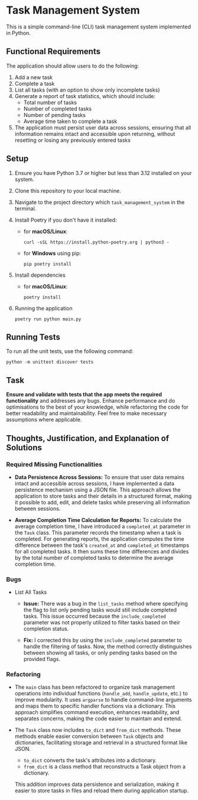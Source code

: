 # Task Management System

This is a simple command-line (CLI) task management system implemented in Python.

## Functional Requirements

The application should allow users to do the following:

1. Add a new task
2. Complete a task
3. List all tasks (with an option to show only incomplete tasks)
4. Generate a report of task statistics, which should include:
   - Total number of tasks
   - Number of completed tasks
   - Number of pending tasks
   - Average time taken to complete a task
5. The application must persist user data across sessions, ensuring that all information remains intact and accessible upon returning, without resetting or losing any previously entered tasks

## Setup

1. Ensure you have Python 3.7 or higher but less than 3.12 installed on your system.
2. Clone this repository to your local machine.
3. Navigate to the project directory which `task_management_system` in the terminal.
4. Install Poetry if you don't have it installed:

   - for **macOS/Linux**:
       ```
       curl -sSL https://install.python-poetry.org | python3 -
       ```
   - for **Windows** using pip:
   
       ```
       pip poetry install
       ```
5. Install dependencies
   - for **macOS/Linux**:
       ```
       poetry install
       ```
6.  Running the application
    ```
    poetry run python main.py
    ```

## Running Tests

To run all the unit tests, use the following command:

```
python -m unittest discover tests
```

## Task

**Ensure and validate with tests that the app meets the required functionality** and addresses any bugs. Enhance performance and do optimisations to the best of your knowledge, while refactoring the code for better readability and maintainability. Feel free to make necessary assumptions where applicable.


## Thoughts, Justification, and Explanation of Solutions
### Required Missing Functionalities
 - **Data Persistence Across Sessions:** To ensure that user data remains intact and accessible across sessions, I have implemented a data persistence mechanism using a JSON file. This approach allows the application to store tasks and their details in a structured format, making it possible to add, edit, and delete tasks while preserving all information between sessions.


 - **Average Completion Time Calculation for Reports:** To calculate the average completion time, I have introduced a `completed_at` parameter in the `Task` class. This parameter records the timestamp when a task is completed. For generating reports, the application computes the time difference between the task's `created_at` and `completed_at` timestamps for all completed tasks. It then sums these time differences and divides by the total number of completed tasks to determine the average completion time.

### Bugs
 - List All Tasks
   - **Issue:** There was a bug in the `list_tasks` method where specifying the flag to list only pending tasks would still include completed tasks. This issue occurred because the `include_completed` parameter was not properly utilized to filter tasks based on their completion status.

   - **Fix:** I corrected this by using the `include_completed` parameter to handle the filtering of tasks. Now, the method correctly distinguishes between showing all tasks, or only pending tasks based on the provided flags.

### Refactoring
- The `main` class has been refactored to organize task management operations into individual functions (`handle_add`, `handle_update`, etc.) to improve modularity. It uses `argparse` to handle command-line arguments and maps them to specific handler functions via a dictionary. This approach simplifies command execution, enhances readability, and separates concerns, making the code easier to maintain and extend.

-  The `Task` class now includes `to_dict` and `from_dict` methods. These methods enable easier conversion between `Task` objects and dictionaries, facilitating storage and retrieval in a structured format like JSON.
    - `to_dict` converts the task's attributes into a dictionary.
    - `from_dict` is a class method that reconstructs a Task object from a dictionary. 

   This addition improves data persistence and serialization, making it easier to store tasks in files and reload them during application startup.
